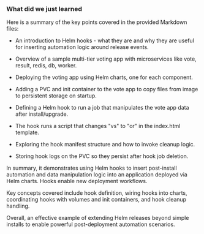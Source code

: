 
<br>

### What did we just learned 

Here is a summary of the key points covered in the provided Markdown files:

- An introduction to Helm hooks - what they are and why they are useful for inserting automation logic around release events.

- Overview of a sample multi-tier voting app with microservices like vote, result, redis, db, worker. 

- Deploying the voting app using Helm charts, one for each component.

- Adding a PVC and init container to the vote app to copy files from image to persistent storage on startup.

- Defining a Helm hook to run a job that manipulates the vote app data after install/upgrade.

- The hook runs a script that changes "vs" to "or" in the index.html template.

- Exploring the hook manifest structure and how to invoke cleanup logic.

- Storing hook logs on the PVC so they persist after hook job deletion.

In summary, it demonstrates using Helm hooks to insert post-install automation and data manipulation logic into an application deployed via Helm charts. Hooks enable new deployment workflows.

Key concepts covered include hook definition, wiring hooks into charts, coordinating hooks with volumes and init containers, and hook cleanup handling.

Overall, an effective example of extending Helm releases beyond simple installs to enable powerful post-deployment automation scenarios.
